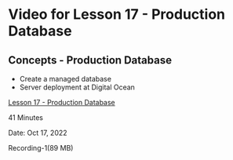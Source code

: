 # Video for Lesson 17 - Production Database 

## Concepts - Production Database

* Create a managed database
* Server deployment at Digital Ocean


[Lesson 17 - Production Database](https://unco.zoom.us/rec/share/3QYwX67RBuXeM9TM7VGHLx9fBBTz5vr78I4eG4zun3eu9A3Al6cTvzoaZ4hHshcK.319L8bQTX9bPUgnR?startTime=1665862035000)

41 Minutes

Date: Oct 17, 2022 

Recording-1(89 MB)

